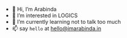 - 👋 Hi, I’m Arabinda
- 👀 I’m interested in LOGICS
- 🌱 I’m currently learning not to talk too much
- 📫 say `hello` at hello@imarabinda.in

<!---
imarabinda/imarabinda is a ✨ special ✨ repository because its `README.md` (this file) appears on your GitHub profile.
You can click the Preview link to take a look at your changes.
--->
